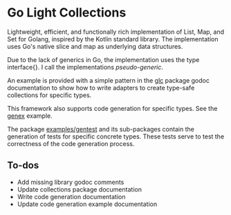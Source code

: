 # Go Light Collections

Lightweight, efficient, and functionally rich implementation of List, Map, and Set for Golang, inspired by the Kotlin standard library.  The implementation uses Go's native slice and map as underlying data structures.

Due to the lack of generics in Go, the implementation uses the type interface{}.  I call the implementations *pseudo-generic*.  

An example is provided with a simple pattern in the [glc](https://github.com/pvillela/go-light-collections/tree/main/pkg/glc) package godoc documentation to show how to write adapters to create type-safe collections for specific types.  

This framework also supports code generation for specific types.  See the [genex](https://github.com/pvillela/go-light-collections/tree/main/examples/genex) example. 

The package [examples/gentest](https://github.com/pvillela/go-light-collections/tree/main/examples/gentests) and its sub-packages contain the generation of tests for
specific concrete types.  These tests serve to test the correctness of the code generation
process.


## To-dos

*   Add missing library godoc comments
*   Update collections package documentation
*   Write code generation documentation
*   Update code generation example documentation
